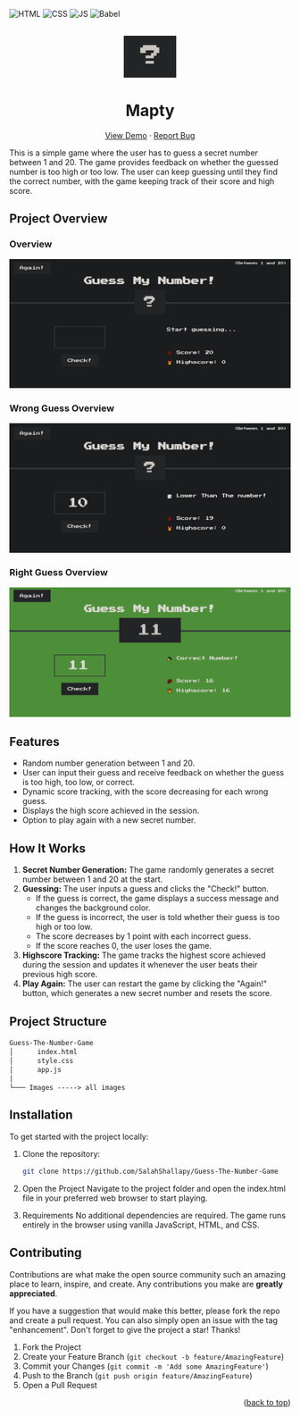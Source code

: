 <div id="top"></div>

![HTML](https://img.shields.io/badge/HTML5-E34F26?style=for-the-badge&logo=html5&logoColor=white)
![CSS](https://img.shields.io/badge/CSS3-1572B6?style=for-the-badge&logo=css3&logoColor=white)
![JS](https://img.shields.io/badge/JavaScript-F7DF1E?style=for-the-badge&logo=javascript&logoColor=black)
![Babel](https://img.shields.io/badge/Babel-F9DC3e?style=for-the-badge&logo=babel&logoColor=black)

<!-- PROJECT LOGO  -->
<br />
<div align="center">
<a href="https://guessmynumber-e610f.web.app/">
    <img src="./images/logo.png" alt="Logo" height="75">
</a>

<h1>Mapty</h1>

  <p align="center">
    <a href="https://guessmynumber-e610f.web.app/">View Demo</a>
    ·
    <a href="https://github.com/SalahShallapy/Guess-The-Number-Game/issues">Report Bug</a>
  </p>
</div>

This is a simple game where the user has to guess a secret number between 1 and 20. The game provides feedback on whether the guessed number is too high or too low. The user can keep guessing until they find the correct number, with the game keeping track of their score and high score.

## Project Overview

### Overview

![header preview](./images/overview.png)

### Wrong Guess Overview

![header preview](./images/wrongoverview.png)

### Right Guess Overview

![header preview](./images/rightoverview.png)

## Features

- Random number generation between 1 and 20.
- User can input their guess and receive feedback on whether the guess is too high, too low, or correct.
- Dynamic score tracking, with the score decreasing for each wrong guess.
- Displays the high score achieved in the session.
- Option to play again with a new secret number.

## How It Works

1. **Secret Number Generation:** The game randomly generates a secret number between 1 and 20 at the start.
2. **Guessing:** The user inputs a guess and clicks the "Check!" button.
   - If the guess is correct, the game displays a success message and changes the background color.
   - If the guess is incorrect, the user is told whether their guess is too high or too low.
   - The score decreases by 1 point with each incorrect guess.
   - If the score reaches 0, the user loses the game.
3. **Highscore Tracking:** The game tracks the highest score achieved during the session and updates it whenever the user beats their previous high score.
4. **Play Again:** The user can restart the game by clicking the "Again!" button, which generates a new secret number and resets the score.

## Project Structure

```
Guess-The-Number-Game
│      index.html
│      style.css
│      app.js
│
└─── Images -----> all images
```

## Installation

To get started with the project locally:

1. Clone the repository:
   ```bash
   git clone https://github.com/SalahShallapy/Guess-The-Number-Game
   ```
2. Open the Project
   Navigate to the project folder and open the index.html file in your preferred web browser to start playing.

3. Requirements
   No additional dependencies are required. The game runs entirely in the browser using vanilla JavaScript, HTML, and CSS.

## Contributing

Contributions are what make the open source community such an amazing place to learn, inspire, and create. Any contributions you make are **greatly appreciated**.

If you have a suggestion that would make this better, please fork the repo and create a pull request. You can also simply open an issue with the tag "enhancement".
Don't forget to give the project a star! Thanks!

1. Fork the Project
2. Create your Feature Branch (`git checkout -b feature/AmazingFeature`)
3. Commit your Changes (`git commit -m 'Add some AmazingFeature'`)
4. Push to the Branch (`git push origin feature/AmazingFeature`)
5. Open a Pull Request

<p align="right">(<a href="#top">back to top</a>)</p>
